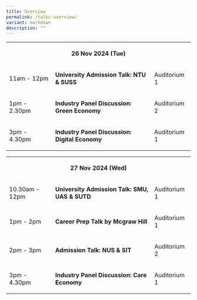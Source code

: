 ```yaml
---
title: Overview
permalink: /talks-overview/
variant: markdown
description: ""
---
```

<table style="minWidth: 75px">
<colgroup>
<col>
<col>
<col>
</colgroup>
<tbody>
<tr>
<th rowspan="1" colspan="3">
<p>26 Nov 2024 (Tue)</p>
</th>
</tr>
<tr>
<td rowspan="1" colspan="1">
<p>11am - 12pm</p>
</td>
<td rowspan="1" colspan="1">
<p><strong>University Admission Talk: NTU &amp; SUSS</strong>
</p>
</td>
<td rowspan="1" colspan="1">
<p>Auditorium 1</p>
</td>
</tr>
<tr>
<td rowspan="1" colspan="1">
<p>1pm - 2.30pm</p>
</td>
<td rowspan="1" colspan="1">
<p><strong>Industry Panel Discussion: Green Economy</strong>
</p>
</td>
<td rowspan="1" colspan="1">
<p>Auditorium 2</p>
</td>
</tr>
<tr>
<td rowspan="1" colspan="1">
<p>3pm - 4.30pm</p>
</td>
<td rowspan="1" colspan="1">
<p><strong>Industry Panel Discussion: Digital Economy</strong>
</p>
</td>
<td rowspan="1" colspan="1">
<p>Auditorium 1</p>
</td>
</tr>
</tbody>
</table>
<p></p>
<table style="minWidth: 75px">
<colgroup>
<col>
<col>
<col>
</colgroup>
<tbody>
<tr>
<th rowspan="1" colspan="3">
<p>27 Nov 2024 (Wed)</p>
</th>
</tr>
<tr>
<td rowspan="1" colspan="1">
<p>10.30am - 12pm</p>
</td>
<td rowspan="1" colspan="1">
<p><strong>University Admission Talk: SMU, UAS &amp; SUTD</strong>
</p>
</td>
<td rowspan="1" colspan="1">
<p>Auditorium 1</p>
</td>
</tr>
<tr>
<td rowspan="1" colspan="1">
<p>1pm - 2pm</p>
</td>
<td rowspan="1" colspan="1">
<p><strong>Career Prep Talk by Mcgraw Hill</strong>
</p>
</td>
<td rowspan="1" colspan="1">
<p>Auditorium 1</p>
</td>
</tr>
<tr>
<td rowspan="1" colspan="1">
<p>2pm - 3pm</p>
</td>
<td rowspan="1" colspan="1">
<p><strong>Admission Talk: NUS &amp; SIT</strong>
</p>
</td>
<td rowspan="1" colspan="1">
<p>Auditorium 2</p>
</td>
</tr>
<tr>
<td rowspan="1" colspan="1">
<p>3pm - 4.30pm</p>
</td>
<td rowspan="1" colspan="1">
<p><strong>Industry Panel Discussion: Care Economy</strong>
</p>
</td>
<td rowspan="1" colspan="1">
<p>Auditorium 1</p>
</td>
</tr>
</tbody>
</table>
<style>
	td:first-child{
	width:25%;
	}
	td,table p{
	font-size:16px;
	}
	th p{
	text-align:center;
	}
	.col.is-8.is-offset-2.print-content{
	width:75%;
	}
.col.is-1.has-float-btns.is-position-relative.is-hidden-touch
	{
	display:none;
	}
</style>